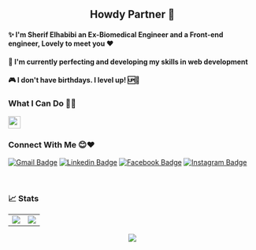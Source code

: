 <h2 align='center'>Howdy Partner 👾</h2>
<div>
<h4>✨ I'm Sherif Elhabibi an Ex-Biomedical Engineer and a Front-end engineer, Lovely to meet you ❤️</h4>
<h4>🌱 I'm currently perfecting and developing my skills in web development</h4>
<h4>🎮 I don't have birthdays. I level up! 🆙🤣</h4>

</div> 
<div>
  <h3>What I Can Do 🐱‍💻</h3>  
  <img height='25' src='https://skillicons.dev/icons?i=c,cpp,html,css,js,jquery,bootstrap,sass,nodejs'></img>
</div>  
  

### Connect With Me 😊❤️
  
[![Gmail Badge](https://img.shields.io/badge/-Gmail-c14438?style=flat-square&logo=Gmail&logoColor=white&link=mailto:sherif.hussein58@gmail.com)](sherif.hussein58@gmail.com)
[![Linkedin Badge](https://img.shields.io/badge/-LinkedIn-blue?style=flat-square&logo=Linkedin&logoColor=white&link=https://www.linkedin.com/in/sherif-elhabibi-254884151/)](https://www.linkedin.com/in/sherif-elhabibi-254884151/)
[![Facebook Badge](https://img.shields.io/badge/-Facebook-blue?style=flat-square&logo=Facebook&logoColor=white&link=https://www.facebook.com/sherif.hussein.71/)](https://www.facebook.com/sherif.hussein.71/)
[![Instagram Badge](https://img.shields.io/badge/-Instagram-purple?style=flat-square&logo=Instagram&logoColor=white&link=https://www.instagram.com/sherif.elhabibi/)](https://www.instagram.com/sherif.elhabibi/)


<br>
  
### 📈 Stats
  
<table>
<tr>
<td>
<img src="https://github-readme-stats.vercel.app/api?username=sherifElhabibi&include_all_commits=true&count_private=true&show_icons=true&line_height=20&theme=light"/>
<td><img src="https://github-readme-stats.vercel.app/api/top-langs?username=sherifElhabibi&show_icons=true&locale=en&layout=compact&theme=light" />
</td>
</tr>
</table>
<p align="center">
<img align="center" src="https://github-readme-streak-stats.herokuapp.com/?user=sherifElhabibi&theme=light" />
</p>


  
